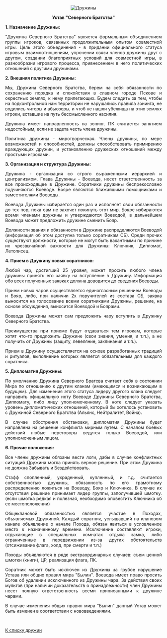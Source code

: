 &nbsp;

<p style='text-align: center'>
<img src="/img/tit_druzhins.jpg" alt='Дружины' />
</p>

<center>
<b>Устав "Северного Братства"</b>
</center>

<p align="justify"><strong>1. Назначение Дружины:</strong></p>
<p align="justify">"Дружина Северного Братства" является формальным объединением группы игроков, связанных продолжительным опытом совместной игры. Цель этого объединения - в придании официального статуса игровым взаимоотношениям, упрочении связи членов дружины друг с другом, создании благоприятных условий для совместной игры, в разнообразии игрового процесса, привнесением в него политических отношений с другими дружинами.</p>
<p align="justify"><strong>2. Внешняя политика Дружины:</strong></p>
<p align="justify">Мы, Дружина Северного Братства, берем на себя обязанности по сохранению порядка и спокойствия в славном городе Пскове и окрестных землях, к нему прилегающих. Будем следить за тем, чтобы на подконтрольной нам территории не нарушались правила зонинга, не водились читеры и абьюзеры, и чтоб не нашли убежища на этих землях игроки, вставшие на путь бессмысленного насилия.</p>
<p align="justify">Дружина имеет направленность на зонинг. ПК считается занятием недостойным, если не задета честь члена дружины.</p>
<p align="justify">Политика дружины - миротворческая. Члены дружины, по мере возможностей и способностей, должны способствовать примирению враждующих дружин, и установлению дружеских отношений между простыми игроками.</p>
<p align="justify"><strong>3. Организация и структура Дружины:</strong></p>
<p align="justify">Дружина - организация со строго выраженными иерархией и централизмом. Глава Дружины - Воевода, несет ответственность за все происходящее в Дружине. Соратники дружины беспрекословно подчиняются Воеводе. Бояре являются ближайшими помощниками и заместителями Воеводы.</p>
<p align="justify">Воевода Дружины избирается один раз и исполняет свои обязанности до тех пор, пока сам не захочет покинуть этот мир. Бояре избираются всеми членами дружины и утверждаются Воеводой, в дальнейшем Воевода может предложить дружине сменить Бояр.</p>
<p align="justify">Должности звания и обязанности в Дружине распределяются Воеводой (информация об этом доступна только соратникам СБ). Среди прочих существуют должности, которые не могут быть вакантными по причине их чрезвычайной важности для Дружины: Ключник, Дипломат, Летописец.</p>
<p align="justify"><strong>4. Прием в Дружину новых соратников:</strong></p>
<p align="justify">Любой чар, достигший 25 уровня, может просить любого члена дружины принять его заявку на вступление в Дружину. Информация обо всех полученных заявках должна доводится до сведения Воеводы.</p>
<p align="justify">Прием новых чаров осуществляется единогласным решением Воеводы и Бояр, либо, при наличии 2х поручителей из состава СБ, заявка выносится на голосование всеми соратниками Дружины, решение, на основе обсуждения, выносится Воеводой и Боярами.</p>
<p align="justify">Воевода Дружины может сам предложить чару вступить в Дружину Северного Братства.</p>
<p align="justify">Преимущества при приеме будут отдаваться тем игрокам, которые хотят что-то предложить Дружине (свои знания, умения, и т.п.), а не получить от Дружины (защиту, левеляние, заклинания и т.п.).</p>
<p align="justify">Прием в Дружину осуществляется на основе разработанных традиций и ритуалов, выполнение которых является обязательным для каждого соратника.</p>
<p align="justify"><strong>5. Дипломатия Дружины:</strong></p>
<p align="justify">По умолчанию Дружина Северного Братсва считает себя в состоянии Мира по отношению к другим кланам (имеющимся и возникающим в будущем). Для изменения этого статуса лидеру другого клана следует направить официальную ноту Воеводе Дружины Северного Братства, Дипломату, либо лицу уполномоченному. В ноте следует указать уровень дипломатических отношений, который бы хотелось установить с Дружиной Северного Братства (Альянс, Нейтралитет, Война).</p>
<p align="justify">В случае обострения обстановки, дипломатия Дружины будет направлена на решение конфликта мирным путем. С началом боевых действий любые переговоры ведутся только Воеводой, или уполномоченным лицом.</p>
<p align="justify"><strong>6. Прочие положения:</strong></p>
<p align="justify">Все члены дружины обязаны вести логи, дабы в случае конфликтных ситуаций Дружина могла принять верное решение. При этом Дружина не должна Забывать и Бездействовать.</p>
<p align="justify">Стафф спопленный, украденный, купленный, и т.д. считается собственностью дружины, обязанность по его грамотному распределению ложиться на Воеводу, Бояр и Ключника. В случае их отсутствия решение принимает лидер группы, заполучившей шмотку. (если шмотка редкая и полезная, необходимо оповестить Ключника об ее местоположении)</p>
<p align="justify">Общеклановой обязанностью является участие в Походах, объявляемых Дружиной. Каждый соратник, услышавший на клановом канале объявление о начале Похода, обязан явиться в условленное место к назначенному времени. Исключение составляют игроки, отдыхающие в специальных комнатах отдыха замка, либо ограниченные в передвижении из-за других обстоятельств (отсиживание флага, холд, при смерти и т.п.)</p>
<p align="justify">Походы объявляются в ряде экстраординарных случаев: съем ценной шмотки (книги), ЦР, реализация флага, ПК.</p>
<p align="justify">Соратник может быть исключен из Дружины за грубое нарушение Устава или общих правил мира "Былин". Воевода имеет право просить Богов об удалении исключенного из Дружины чара. За действия своих мультов (при наличии доказательств о принадлежности) член Дружины несет полную ответственность всеми приписанными к дружине чарами.</p>
<p align="justify">В случае изменения общих правил мира "Былин" данный Устав может быть изменен в соответствии с нововведениями.</p>

<br/>
<p class='text-center'><a href='/clans/#list'>К списку дружин</a></p>